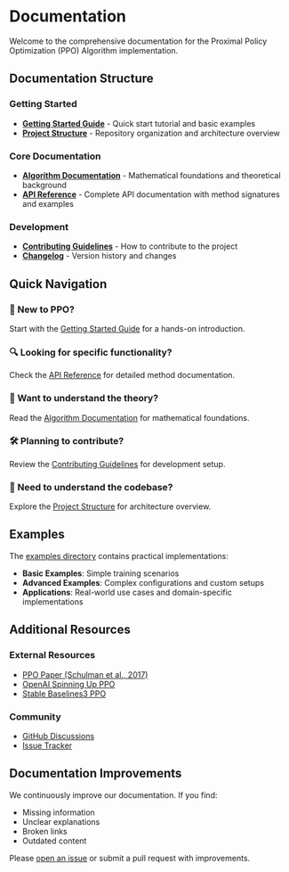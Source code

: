 # Documentation

Welcome to the comprehensive documentation for the Proximal Policy Optimization (PPO) Algorithm implementation.

## Documentation Structure

### Getting Started
- **[Getting Started Guide](getting_started.md)** - Quick start tutorial and basic examples
- **[Project Structure](project_structure.md)** - Repository organization and architecture overview

### Core Documentation
- **[Algorithm Documentation](algorithm.md)** - Mathematical foundations and theoretical background
- **[API Reference](api.md)** - Complete API documentation with method signatures and examples

### Development
- **[Contributing Guidelines](../CONTRIBUTING.md)** - How to contribute to the project
- **[Changelog](../CHANGELOG.md)** - Version history and changes

## Quick Navigation

### 🚀 New to PPO?
Start with the [Getting Started Guide](getting_started.md) for a hands-on introduction.

### 🔍 Looking for specific functionality?
Check the [API Reference](api.md) for detailed method documentation.

### 🧠 Want to understand the theory?
Read the [Algorithm Documentation](algorithm.md) for mathematical foundations.

### 🛠️ Planning to contribute?
Review the [Contributing Guidelines](../CONTRIBUTING.md) for development setup.

### 📁 Need to understand the codebase?
Explore the [Project Structure](project_structure.md) for architecture overview.

## Examples

The [examples directory](../examples/) contains practical implementations:

- **Basic Examples**: Simple training scenarios
- **Advanced Examples**: Complex configurations and custom setups
- **Applications**: Real-world use cases and domain-specific implementations

## Additional Resources

### External Resources
- [PPO Paper (Schulman et al., 2017)](https://arxiv.org/abs/1707.06347)
- [OpenAI Spinning Up PPO](https://spinningup.openai.com/en/latest/algorithms/ppo.html)
- [Stable Baselines3 PPO](https://stable-baselines3.readthedocs.io/en/master/modules/ppo.html)

### Community
- [GitHub Discussions](https://github.com/UdulaRana/Proximal-Policy-Optimization-Algorithm/discussions)
- [Issue Tracker](https://github.com/UdulaRana/Proximal-Policy-Optimization-Algorithm/issues)

## Documentation Improvements

We continuously improve our documentation. If you find:
- Missing information
- Unclear explanations
- Broken links
- Outdated content

Please [open an issue](https://github.com/UdulaRana/Proximal-Policy-Optimization-Algorithm/issues) or submit a pull request with improvements.